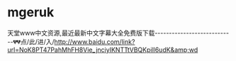 # mgeruk
天堂www中文资源,最近最新中文字幕大全免费版下载----------------------------💔💔点/此/进/入/http://www.baidu.com/link?url=NoK8PT47PahMhFH8Vie_jnciyIKNTTtVBQKpill6udK&amp;wd
